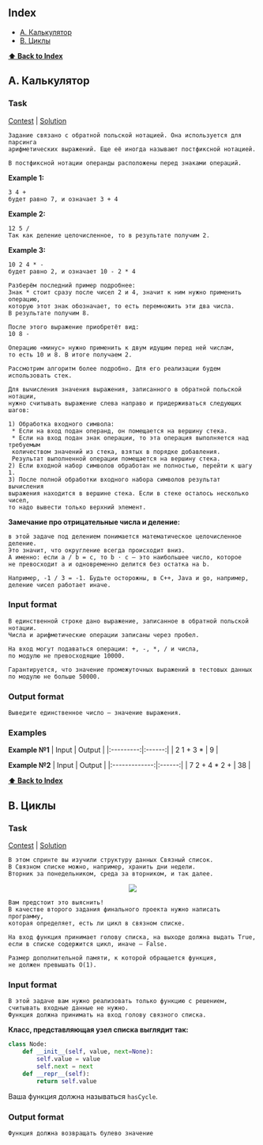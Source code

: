 
## Index
* [A. Калькулятор](#a-калькулятор)
* [B. Циклы](#b-циклы)

**[⬆ Back to Index](#index)**
## A. Калькулятор

### Task 
[Contest](https://contest.yandex.ru/contest/18357/problems/A/) | [Solution](https://github.com/vamotest/yandex_algorithms/blob/master/12_03_final_tasks/A.%20Reverse%20Polish%20Notation%20Calculator%20-%20Stack.py)
```
Задание связано с обратной польской нотацией. Она используется для парсинга
арифметических выражений. Еще её иногда называют постфиксной нотацией.

В постфиксной нотации операнды расположены перед знаками операций.
```

**Example 1:**
```
3 4 +
будет равно 7, и означает 3 + 4
```

**Example 2:**
```
12 5 /
Так как деление целочисленное, то в результате получим 2.
```

**Example 3:**
```
10 2 4 * -
будет равно 2, и означает 10 - 2 * 4
```
```
Разберём последний пример подробнее:
Знак * стоит сразу после чисел 2 и 4, значит к ним нужно применить операцию, 
которую этот знак обозначает, то есть перемножить эти два числа. 
В результате получим 8.

После этого выражение приобретёт вид:
10 8 -

Операцию «минус» нужно применить к двум идущим перед ней числам, 
то есть 10 и 8. В итоге получаем 2.

Рассмотрим алгоритм более подробно. Для его реализации будем использовать стек.

Для вычисления значения выражения, записанного в обратной польской нотации, 
нужно считывать выражение слева направо и придерживаться следующих шагов:

1) Обработка входного символа:
 * Если на вход подан операнд, он помещается на вершину стека.
 * Если на вход подан знак операции, то эта операция выполняется над требуемым 
 количеством значений из стека, взятых в порядке добавления. 
 Результат выполненной операции помещается на вершину стека.
2) Если входной набор символов обработан не полностью, перейти к шагу 1.
3) После полной обработки входного набора символов результат вычисления 
выражения находится в вершине стека. Если в стеке осталось несколько чисел, 
то надо вывести только верхний элемент.
```
**Замечание про отрицательные числа и деление:**
```
в этой задаче под делением понимается математическое целочисленное деление. 
Это значит, что округление всегда происходит вниз. 
А именно: если a / b = c, то b ⋅ c – это наибольшее число, которое 
не превосходит a и одновременно делится без остатка на b.

Например, -1 / 3 = -1. Будьте осторожны, в C++, Java и go, например, 
деление чисел работает иначе.
```

### Input format
```
В единственной строке дано выражение, записанное в обратной польской нотации. 
Числа и арифметические операции записаны через пробел.

На вход могут подаваться операции: +, -, *, / и числа, 
по модулю не превосходящие 10000.

Гарантируется, что значение промежуточных выражений в тестовых данных 
по модулю не больше 50000.
```

### Output format
```
Выведите единственное число — значение выражения.
```

### Examples

**Example №1**
|   Input   | Output |
|:---------:|:------:|
| 2 1 + 3 * |    9   |

**Example №2**
|     Input     | Output |
|:-------------:|:------:|
| 7 2 + 4 * 2 + |   38   |

**[⬆ Back to Index](#index)**
## B. Циклы

### Task 
[Contest](https://contest.yandex.ru/contest/18357/problems/B/) | [Solution](https://github.com/vamotest/yandex_algorithms/blob/master/12_03_final_tasks/B.%20Detect%20Loop%20in%20a%20Linked%20List.py)
```
В этом спринте вы изучили структуру данных Связный список.
В Связном списке можно, например, хранить дни недели. 
Вторник за понедельником, среда за вторником, и так далее.
```

<div align="center">
  <img src="https://contest.yandex.ru/testsys/statement-image?imageId=7ae7806a99e737a923ff6def9092ce94d357663c4fb95e5cbdc9bf3c858e461d">
</div>

```
Вам предстоит это выяснить!
В качестве второго задания финального проекта нужно написать программу, 
которая определяет, есть ли цикл в связном списке.

На вход функция принимает голову списка, на выходе должна выдать True, 
если в списке содержится цикл, иначе — False.

Размер дополнительной памяти, к которой обращается функция, 
не должен превышать О(1).
```
### Input format
```
В этой задаче вам нужно реализовать только функцию с решением, 
считывать входные данные не нужно.
Функция должна принимать на вход голову связного списка.
```

**Класс, представляющая узел списка выглядит так:**
```python
class Node:  
    def __init__(self, value, next=None):  
        self.value = value  
        self.next = next  
    def __repr__(self):  
        return self.value
```
Ваша функция должна называться `hasCycle`.

### Output format
```
Функция должна возвращать булево значение
```

